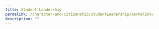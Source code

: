 ```yaml
---
title: Student Leadership
permalink: /character-and-citizenship/StudentLeadership/permalink/
description: ""
---
```

